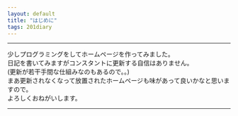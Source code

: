 ```yaml
---
layout: default
title: "はじめに"
tags: 201diary
---
```


----

少しプログラミングをしてホームページを作ってみました。  
日記を書いてみますがコンスタントに更新する自信はありません。  
(更新が若干手間な仕組みなのもあるので。。)  
まあ更新されなくなって放置されたホームページも味があって良いかなと思いますので。  
よろしくおねがいします。

----